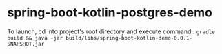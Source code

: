 # spring-boot-kotlin-postgres-demo

To launch, cd into project's root directory and execute command : `gradle build && java -jar build/libs/spring-boot-kotlin-demo-0.0.1-SNAPSHOT.jar`
